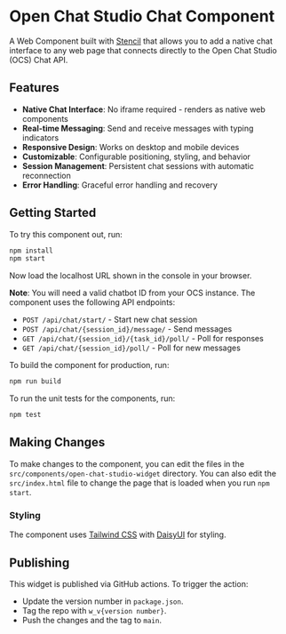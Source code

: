 # Open Chat Studio Chat Component

A Web Component built with [Stencil](https://stenciljs.com/) that allows you to add a native chat interface to any web page
that connects directly to the Open Chat Studio (OCS) Chat API.

## Features

- **Native Chat Interface**: No iframe required - renders as native web components
- **Real-time Messaging**: Send and receive messages with typing indicators
- **Responsive Design**: Works on desktop and mobile devices
- **Customizable**: Configurable positioning, styling, and behavior
- **Session Management**: Persistent chat sessions with automatic reconnection
- **Error Handling**: Graceful error handling and recovery

## Getting Started

To try this component out, run:

```bash
npm install
npm start
```

Now load the localhost URL shown in the console in your browser.

**Note**: You will need a valid chatbot ID from your OCS instance. The component uses the following API endpoints:
- `POST /api/chat/start/` - Start new chat session
- `POST /api/chat/{session_id}/message/` - Send messages
- `GET /api/chat/{session_id}/{task_id}/poll/` - Poll for responses
- `GET /api/chat/{session_id}/poll/` - Poll for new messages

To build the component for production, run:

```bash
npm run build
```

To run the unit tests for the components, run:

```bash
npm test
```

## Making Changes

To make changes to the component, you can edit the files in the `src/components/open-chat-studio-widget` directory. You can
also edit the `src/index.html` file to change the page that is loaded when you run `npm start`.

### Styling

The component uses [Tailwind CSS](https://tailwindcss.com/) with [DaisyUI](https://daisyui.com/) for styling.

## Publishing

This widget is published via GitHub actions. To trigger the action:

* Update the version number in `package.json`.
* Tag the repo with `w_v{version number}`.
* Push the changes and the tag to `main`.